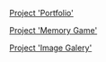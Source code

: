 [Project 'Portfolio'](https://kseniyayaskevich.github.io/kseniyayaskevich-JSFEPRESCHOOL/portfolio/)

[Project 'Memory Game'](https://kseniyayaskevich.github.io/kseniyayaskevich-JSFEPRESCHOOL/memory-game/)

[Project 'Image Galery'](https://kseniyayaskevich.github.io/kseniyayaskevich-JSFEPRESCHOOL/image-galery/)
